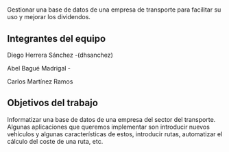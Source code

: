 # 

Gestionar una base de datos de una empresa de transporte para facilitar su uso y mejorar los dividendos.
## Integrantes del equipo

Diego Herrera Sánchez -(dhsanchez)

Abel Bagué Madrigal -

Carlos Martínez Ramos

## Objetivos del trabajo

Informatizar una base de datos de una empresa del sector del transporte.
Algunas aplicaciones que queremos implementar son introducir nuevos vehículos y algunas características de estos,
introducir rutas, automatizar el cálculo del coste de una ruta, etc. 
